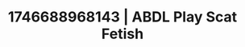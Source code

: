 ---
categories:
- AI-generated
- Obedience kink
- Full-body chills
- Non-binary beauty
- Digital dominatrix
- Heat of the moment
- ASMR
- Cosplay
image: /assets/images/1746688968143.jpg
layout: post
seo:
  description: Featured content with exclusive Scat Fetish, ABDL Play. HD images available.
  keywords: Scat Fetish, ABDL Play
  og_image: /assets/images/1746688968143.jpg
  schema_type: VisualArtwork
tags:
- ABDL Play
- '#1746688968143'
- Scat Fetish
title: 1746688968143 | ABDL Play Scat Fetish
---